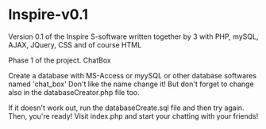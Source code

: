 # Inspire-v0.1
Version 0.1 of the Inspire S-software written together by 3 with PHP, mySQL, AJAX, JQuery, CSS and of course HTML


Phase 1 of the project. ChatBox

Create a database with MS-Access or myySQL or other database softwares named 'chat_box'
Don't like the name change it! But don't forget to change also in the databaseCreator.php file too.

If it doesn't work out, run the databaseCreate.sql file and then try again.
Then, you're ready!
Visit index.php and start your chatting with your friends!
